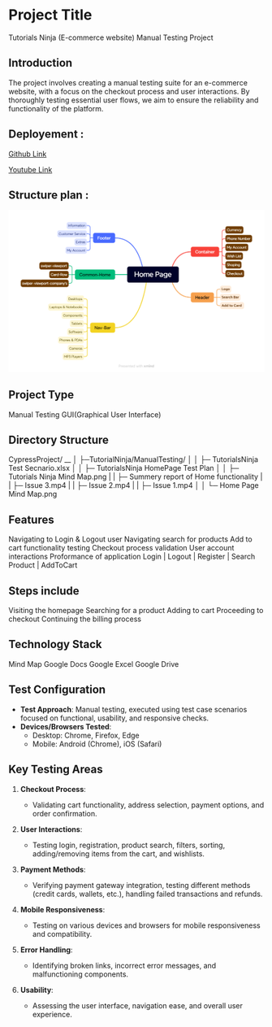 # Project Title

Tutorials Ninja (E-commerce website) Manual Testing Project


## Introduction
The project involves creating a manual testing suite for an e-commerce website, with a focus on the checkout process and user interactions. By thoroughly testing essential user flows, we aim to ensure the reliability and functionality of the platform.

## Deployement :

[Github Link](https://drive.google.com/drive/folders/1OSedEY36xuJUj4iQVoX_Ye-XXIDjPxk8?usp=sharing)

[Youtube Link](https://youtu.be/DGisrjj3qJ8?si=dTrjKmw7LqUnzo3Z)

  
## Structure plan : 

<img src = "Home Page Mind Map.png">

## Project Type

Manual Testing GUI(Graphical User Interface)

## Directory Structure

CypressProject/
 __
│  ├─TutorialNinja/ManualTesting/
│  │  			            ├─ TutorialsNinja Test Secnario.xlsx
│  │  			            ├─ TutorialsNinja HomePage Test Plan
│  │  			            ├─ Tutorials Ninja Mind Map.png
|  |				            ├─ Summery report of Home functionality
|	 |				            ├─ Issue 3.mp4
|	 |				            ├─ Issue 2.mp4
|	 |				            ├─ Issue 1.mp4
│  │  			            └─ Home Page Mind Map.png

## Features

Navigating to Login & Logout user
Navigating search for products
Add to cart functionality testing
Checkout process validation
User account interactions
Proformance of application
Login | Logout | Register | Search Product | AddToCart



## Steps include

Visiting the homepage
Searching for a product
Adding to cart
Proceeding to checkout
Continuing the billing process



## Technology Stack

Mind Map 
Google Docs
Google Excel
Google Drive

## Test Configuration

- **Test Approach**: Manual testing, executed using test case scenarios focused on functional, usability, and responsive checks.
- **Devices/Browsers Tested**: 
  - Desktop: Chrome, Firefox, Edge
  - Mobile: Android (Chrome), iOS (Safari)
   
## Key Testing Areas
1. **Checkout Process**: 
   - Validating cart functionality, address selection, payment options, and order confirmation.
   
2. **User Interactions**: 
   - Testing login, registration, product search, filters, sorting, adding/removing items from the cart, and wishlists.

3. **Payment Methods**:
   - Verifying payment gateway integration, testing different methods (credit cards, wallets, etc.), handling failed transactions and refunds.

4. **Mobile Responsiveness**:
   - Testing on various devices and browsers for mobile responsiveness and compatibility.

5. **Error Handling**:
   - Identifying broken links, incorrect error messages, and malfunctioning components.

6. **Usability**:
   - Assessing the user interface, navigation ease, and overall user experience.


